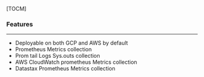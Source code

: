 [TOCM]

### Features

------------

- Deployable on both GCP and AWS by default
- Prometheus Metrics collection
- Prom tail Logs Sys.outs collection
- AWS CloudWatch prometheus Metrics collection
- Datastax Prometheus Metrics collection